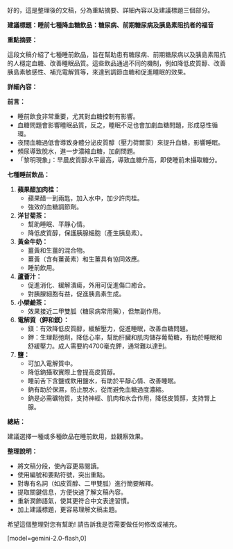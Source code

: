 好的，這是整理後的文稿，分為重點摘要、詳細內容以及建議標題三個部分。

**建議標題：睡前七種降血糖飲品：糖尿病、前期糖尿病及胰島素阻抗者的福音**

**重點摘要：**

這段文稿介紹了七種睡前飲品，旨在幫助患有糖尿病、前期糖尿病以及胰島素阻抗的人穩定血糖、改善睡眠品質。這些飲品通過不同的機制，例如降低皮質醇、改善胰島素敏感性、補充電解質等，來達到調節血糖和促進睡眠的效果。

**詳細內容：**

**前言：**

*   睡前飲食非常重要，尤其對血糖控制有影響。
*   血糖問題會影響睡眠品質，反之，睡眠不足也會加劇血糖問題，形成惡性循環。
*   夜間血糖過低會導致身體分泌皮質醇（壓力荷爾蒙）來提升血糖，影響睡眠。
*   頻尿導致脫水，進一步濃縮血糖，加劇問題。
*   「黎明現象」：早晨皮質醇水平最高，導致血糖升高，即使睡前未攝取糖分。

**七種睡前飲品：**

1.  **蘋果醋加肉桂：**
    *   蘋果醋一到兩匙，加入水中，加少許肉桂。
    *   強效的血糖調節劑。
2.  **洋甘菊茶：**
    *   幫助睡眠、平靜心情。
    *   降低皮質醇，保護胰腺細胞（產生胰島素）。
3.  **黃金牛奶：**
    *   薑黃和生薑的混合物。
    *   薑黃（含有薑黃素）和生薑具有協同效應。
    *   睡前飲用。
4.  **蘆薈汁：**
    *   促進消化、緩解潰瘍，外用可促進傷口癒合。
    *   對胰腺細胞有益，促進胰島素生成。
5.  **小檗鹼茶：**
    *   效果接近二甲雙胍（糖尿病常用藥），但無副作用。
6.  **電解質（鉀和鎂）：**
    *   鎂：有效降低皮質醇，緩解壓力，促進睡眠，改善血糖問題。
    *   鉀：生理鬆弛劑，降低心率，幫助肝臟和肌肉儲存葡萄糖，有助於睡眠和舒緩壓力。成人需要約4700毫克鉀，通常難以達到。
7.  **鹽：**
    *   可加入電解質中。
    *   降低鈉攝取實際上會提高皮質醇。
    *   睡前舌下含鹽或飲用鹽水，有助於平靜心情、改善睡眠。
    *   鈉有助於保濕，防止脫水，從而避免血糖過度濃縮。
    *   鈉是必需礦物質，支持神經、肌肉和水合作用，降低皮質醇，支持腎上腺。

**總結：**

建議選擇一種或多種飲品在睡前飲用，並觀察效果。

**整理說明：**

*   將文稿分段，使內容更易閱讀。
*   使用編號和要點符號，突出重點。
*   對專有名詞（如皮質醇、二甲雙胍）進行簡要解釋。
*   提取關鍵信息，方便快速了解文稿內容。
*   重新潤飾語氣，使其更符合中文表達習慣。
*   加上建議標題，更容易理解文稿主題。

希望這個整理對您有幫助! 請告訴我是否需要做任何修改或補充。

[model=gemini-2.0-flash,0]
